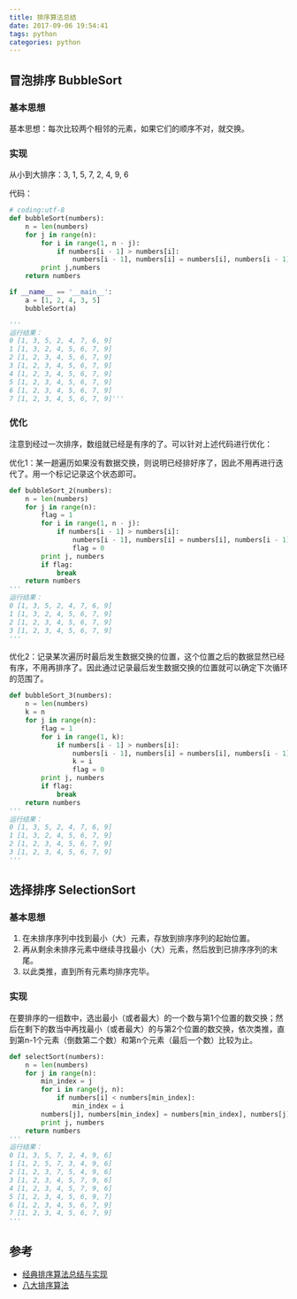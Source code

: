 ```yaml
---
title: 排序算法总结
date: 2017-09-06 19:54:41
tags: python
categories: python
---
```




## 冒泡排序 BubbleSort

### 基本思想

基本思想：每次比较两个相邻的元素，如果它们的顺序不对，就交换。

### 实现

从小到大排序：3, 1, 5, 7, 2, 4, 9, 6

代码：

```python
# coding:utf-8
def bubbleSort(numbers):
    n = len(numbers)
    for j in range(n):
        for i in range(1, n - j):
            if numbers[i - 1] > numbers[i]:
                numbers[i - 1], numbers[i] = numbers[i], numbers[i - 1]
        print j,numbers
    return numbers

if __name__ == '__main__':
    a = [1, 2, 4, 3, 5]
    bubbleSort(a)

'''
运行结果：
0 [1, 3, 5, 2, 4, 7, 6, 9]
1 [1, 3, 2, 4, 5, 6, 7, 9]
2 [1, 2, 3, 4, 5, 6, 7, 9]
3 [1, 2, 3, 4, 5, 6, 7, 9]
4 [1, 2, 3, 4, 5, 6, 7, 9]
5 [1, 2, 3, 4, 5, 6, 7, 9]
6 [1, 2, 3, 4, 5, 6, 7, 9]
7 [1, 2, 3, 4, 5, 6, 7, 9]'''
```

### 优化

注意到经过一次排序，数组就已经是有序的了。可以针对上述代码进行优化：

优化1：某一趟遍历如果没有数据交换，则说明已经排好序了，因此不用再进行迭代了。用一个标记记录这个状态即可。

```python
def bubbleSort_2(numbers):
    n = len(numbers)
    for j in range(n):
        flag = 1
        for i in range(1, n - j):
            if numbers[i - 1] > numbers[i]:
                numbers[i - 1], numbers[i] = numbers[i], numbers[i - 1]
                flag = 0
        print j, numbers
        if flag:
            break
    return numbers
'''
运行结果：
0 [1, 3, 5, 2, 4, 7, 6, 9]
1 [1, 3, 2, 4, 5, 6, 7, 9]
2 [1, 2, 3, 4, 5, 6, 7, 9]
3 [1, 2, 3, 4, 5, 6, 7, 9]
'''
```

优化2：记录某次遍历时最后发生数据交换的位置，这个位置之后的数据显然已经有序，不用再排序了。因此通过记录最后发生数据交换的位置就可以确定下次循环的范围了。

```python
def bubbleSort_3(numbers):
    n = len(numbers)
    k = n
    for j in range(n):
        flag = 1
        for i in range(1, k):
            if numbers[i - 1] > numbers[i]:
                numbers[i - 1], numbers[i] = numbers[i], numbers[i - 1]
                k = i
                flag = 0
        print j, numbers
        if flag:
            break
    return numbers
'''
运行结果：
0 [1, 3, 5, 2, 4, 7, 6, 9]
1 [1, 3, 2, 4, 5, 6, 7, 9]
2 [1, 2, 3, 4, 5, 6, 7, 9]
3 [1, 2, 3, 4, 5, 6, 7, 9]
'''
```

## 选择排序 SelectionSort

### 基本思想

1. 在未排序序列中找到最小（大）元素，存放到排序序列的起始位置。
2. 再从剩余未排序元素中继续寻找最小（大）元素，然后放到已排序序列的末尾。
3. 以此类推，直到所有元素均排序完毕。

### 实现

在要排序的一组数中，选出最小（或者最大）的一个数与第1个位置的数交换；然后在剩下的数当中再找最小（或者最大）的与第2个位置的数交换，依次类推，直到第n-1个元素（倒数第二个数）和第n个元素（最后一个数）比较为止。

```python
def selectSort(numbers):
    n = len(numbers)
    for j in range(n):
        min_index = j
        for i in range(j, n):
            if numbers[i] < numbers[min_index]:
                min_index = i
        numbers[j], numbers[min_index] = numbers[min_index], numbers[j]
        print j, numbers
    return numbers
'''
运行结果：
0 [1, 3, 5, 7, 2, 4, 9, 6]
1 [1, 2, 5, 7, 3, 4, 9, 6]
2 [1, 2, 3, 7, 5, 4, 9, 6]
3 [1, 2, 3, 4, 5, 7, 9, 6]
4 [1, 2, 3, 4, 5, 7, 9, 6]
5 [1, 2, 3, 4, 5, 6, 9, 7]
6 [1, 2, 3, 4, 5, 6, 7, 9]
7 [1, 2, 3, 4, 5, 6, 7, 9]
'''
```


## 参考
- [经典排序算法总结与实现](http://wuchong.me/blog/2014/02/09/algorithm-sort-summary/)
- [八大排序算法](http://blog.csdn.net/hguisu/article/details/7776068)

